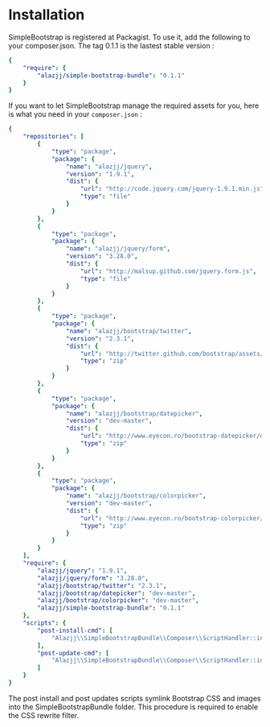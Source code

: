 Installation
============

SimpleBootstrap is registered at Packagist. To use it, add the following to your composer.json. The tag 0.1.1 is the lastest stable version :
```yaml
{
    "require": {
        "alazjj/simple-bootstrap-bundle": "0.1.1"
    }
}
```
If you want to let SimpleBootstrap manage the required assets for you, here is what you need in your `composer.json` :
```yaml
{
    "repositories": [
        {
            "type": "package",
            "package": {
                "name": "alazjj/jquery",
                "version": "1.9.1",
                "dist": {
                    "url": "http://code.jquery.com/jquery-1.9.1.min.js",
                    "type": "file"
                }
            }
        },
        {
            "type": "package",
            "package": {
                "name": "alazjj/jquery/form",
                "version": "3.28.0",
                "dist": {
                    "url": "http://malsup.github.com/jquery.form.js",
                    "type": "file"
                }
            }
        },
        {
            "type": "package",
            "package": {
                "name": "alazjj/bootstrap/twitter",
                "version": "2.3.1",
                "dist": {
                    "url": "http://twitter.github.com/bootstrap/assets/bootstrap.zip",
                    "type": "zip"
                }
            }
        },
        {
            "type": "package",
            "package": {
                "name": "alazjj/bootstrap/datepicker",
                "version": "dev-master",
                "dist": {
                    "url": "http://www.eyecon.ro/bootstrap-datepicker/datepicker.zip",
                    "type": "zip"
                }
            }
        },
        {
            "type": "package",
            "package": {
                "name": "alazjj/bootstrap/colorpicker",
                "version": "dev-master",
                "dist": {
                    "url": "http://www.eyecon.ro/bootstrap-colorpicker/colorpicker.zip",
                    "type": "zip"
                }
            }
        }
    ],
    "require": {
        "alazjj/jquery": "1.9.1",
        "alazjj/jquery/form": "3.28.0",
        "alazjj/bootstrap/twitter": "2.3.1",
        "alazjj/bootstrap/datepicker": "dev-master",
        "alazjj/bootstrap/colorpicker": "dev-master",
        "alazjj/simple-bootstrap-bundle": "0.1.1"
    },
    "scripts": {
        "post-install-cmd": [
            "Alazjj\\SimpleBootstrapBundle\\Composer\\ScriptHandler::installAssets"
        ],
        "post-update-cmd": [
            "Alazjj\\SimpleBootstrapBundle\\Composer\\ScriptHandler::installAssets"
        ]
    }  
}
```
The post install and post updates scripts symlink Bootstrap CSS and images into the SimpleBootstrapBundle folder. This procedure is required to enable the CSS rewrite filter.
